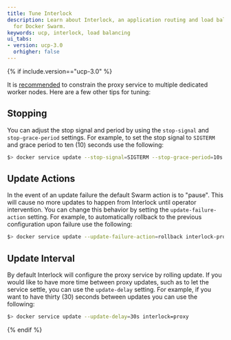 ```yaml
---
title: Tune Interlock
description: Learn about Interlock, an application routing and load balancing system
  for Docker Swarm.
keywords: ucp, interlock, load balancing
ui_tabs:
- version: ucp-3.0
  orhigher: false
---
```


{% if include.version=="ucp-3.0" %}

It is [recommended](/install/production/) to constrain the proxy service to multiple dedicated worker nodes.
Here are a few other tips for tuning:

## Stopping
You can adjust the stop signal and period by using the `stop-signal` and `stop-grace-period` settings.  For example,
to set the stop signal to `SIGTERM` and grace period to ten (10) seconds use the following:

```bash
$> docker service update --stop-signal=SIGTERM --stop-grace-period=10s interlock-proxy
```

## Update Actions
In the event of an update failure the default Swarm action is to "pause".  This will cause no more updates to happen from
Interlock until operator intervention.  You can change this behavior by setting the `update-failure-action` setting.  For example,
to automatically rollback to the previous configuration upon failure use the following:

```bash
$> docker service update --update-failure-action=rollback interlock-proxy
```

## Update Interval
By default Interlock will configure the proxy service by rolling update.  If you would like to have more time between proxy
updates, such as to let the service settle, you can use the `update-delay` setting.  For example, if you want to have
thirty (30) seconds between updates you can use the following:

```bash
$> docker service update --update-delay=30s interlock=proxy
```

{% endif %}
